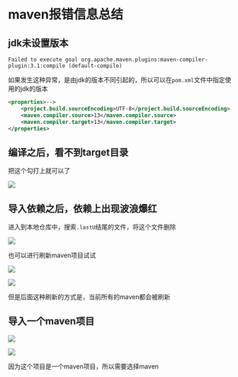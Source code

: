 # maven报错信息总结

##  jdk未设置版本



`Failed to execute goal org.apache.maven.plugins:maven-compiler-plugin:3.1:compile (default-compile)`

如果发生这种异常，是由jdk的版本不同引起的，所以可以在`pom.xml`文件中指定使用的jdk的版本

```xml
<properties>-->
    <project.build.sourceEncoding>UTF-8</project.build.sourceEncoding>
    <maven.compiler.source>13</maven.compiler.source>
    <maven.compiler.target>13</maven.compiler.target>
</properties>
```

 



## 编译之后，看不到target目录

把这个勾打上就可以了

![](https://picture.xcye.xyz/image-20210317185220066.png?x-oss-process=style/pictureProcess1)





## 导入依赖之后，依赖上出现波浪爆红



进入到本地仓库中，搜索`.lastU`结尾的文件，将这个文件删除

![](https://picture.xcye.xyz/image-20210317193035009.png?x-oss-process=style/pictureProcess1)



也可以进行刷新maven项目试试



![](https://picture.xcye.xyz/image-20210317201440306.png?x-oss-process=style/pictureProcess1)





![](https://picture.xcye.xyz/image-20210317201456224.png?x-oss-process=style/pictureProcess1)

但是后面这种刷新的方式是，当前所有的maven都会被刷新



## 导入一个maven项目



![](https://picture.xcye.xyz/image-20210317201638000.png?x-oss-process=style/pictureProcess1)

![](https://picture.xcye.xyz/image-20210317201724259.png?x-oss-process=style/pictureProcess1)



因为这个项目是一个maven项目，所以需要选择maven



